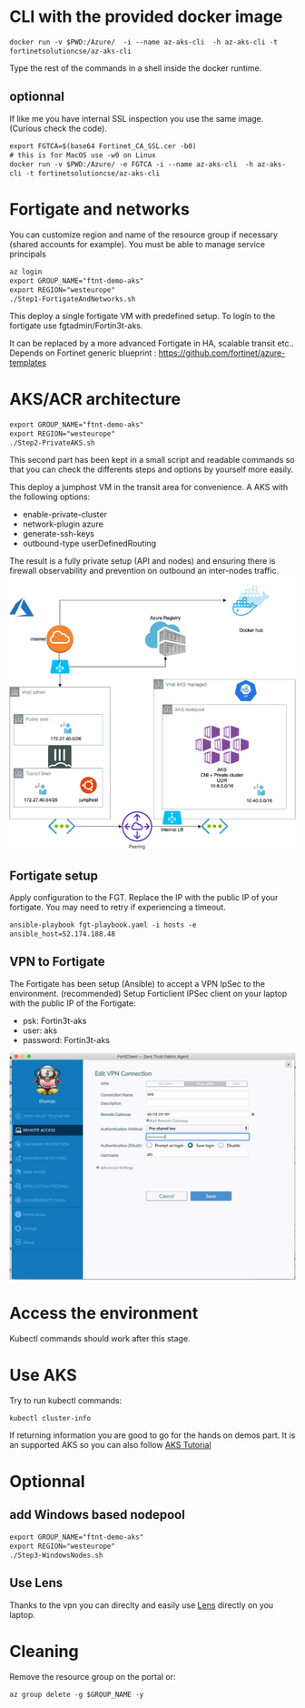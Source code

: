 
# CLI with the provided docker image
```shell
docker run -v $PWD:/Azure/  -i --name az-aks-cli  -h az-aks-cli -t fortinetsolutioncse/az-aks-cli
```

Type the rest of the commands in a shell inside the docker runtime.

## optionnal
If like me you have internal SSL inspection you use the same image.
(Curious check the code).

```shell
export FGTCA=$(base64 Fortinet_CA_SSL.cer -b0)
# this is for MacOS use -w0 on Linux
docker run -v $PWD:/Azure/ -e FGTCA -i --name az-aks-cli  -h az-aks-cli -t fortinetsolutioncse/az-aks-cli
```

# Fortigate and networks
You can customize region and name of the resource group if necessary (shared accounts for example). You must be able to manage service principals
```shell
az login
export GROUP_NAME="ftnt-demo-aks"
export REGION="westeurope"
./Step1-FortigateAndNetworks.sh
```
This deploy a single fortigate VM with predefined setup. To login to the fortigate use fgtadmin/Fortin3t-aks.

It can be replaced by a more advanced Fortigate in HA, scalable transit etc..
Depends on Fortinet generic blueprint : https://github.com/fortinet/azure-templates

# AKS/ACR architecture 
```shell
export GROUP_NAME="ftnt-demo-aks"
export REGION="westeurope"
./Step2-PrivateAKS.sh 
```

This second part has been kept in a small script and readable commands so that you can check the differents steps and options by yourself more easily.


This deploy a jumphost VM in the transit area for convenience. 
A AKS with the following options:

- enable-private-cluster 
- network-plugin azure 
- generate-ssh-keys
- outbound-type userDefinedRouting

The result is a fully private setup (API and nodes) and ensuring there is firewall observability and prevention on outbound an inter-nodes traffic.
![Architecture](images/SecureAKS.png)

## Fortigate setup
Apply configuration to the FGT.
Replace the IP with the public IP of your fortigate. You may need to retry if experiencing a timeout.
```shell
ansible-playbook fgt-playbook.yaml -i hosts -e ansible_host=52.174.188.48
```


## VPN to Fortigate

The Fortigate has been setup (Ansible) to accept a VPN IpSec to the environment. (recommended)
Setup Forticlient IPSec client on your laptop with the public IP of the Fortigate:

- psk: Fortin3t-aks
- user: aks
- password: Fortin3t-aks

![ScreenShot](images/FortiClient-screenshot.png)

# Access the environment

Kubectl commands should work after this stage.

# Use AKS

Try to run kubectl commands:
```shell
kubectl cluster-info
```

If returning information you are good to go for the hands on demos part.
It is an supported AKS so you can also follow [AKS Tutorial](https://docs.microsoft.com/en-us/azure/aks/tutorial-kubernetes-prepare-app)

# Optionnal 

## add Windows based nodepool

```shell
export GROUP_NAME="ftnt-demo-aks"
export REGION="westeurope"
./Step3-WindowsNodes.sh
```

## Use Lens

Thanks to the vpn you can direclty and easily use [Lens](https://k8slens.dev/) directly on you laptop.

# Cleaning

Remove the resource group on the portal or:
```shell
az group delete -g $GROUP_NAME -y
```